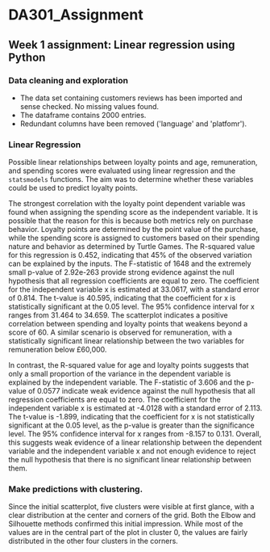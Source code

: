 # DA301_Assignment

## Week 1 assignment: Linear regression using Python

### Data cleaning and exploration

- The data set containing customers reviews has been imported and sense checked. No missing values found.
- The dataframe contains 2000 entries.
- Redundant columns have been removed ('language' and 'platfomr').


### Linear Regression 

Possible linear relationships between loyalty points and age, remuneration, and spending scores were evaluated using linear regression and the `statsmodels` functions. The aim was to determine whether these variables could be used to predict loyalty points. 

The strongest correlation with the loyalty point dependent variable was found when assigning the spending score as the independent variable. It is possible that the reason for this is because both metrics rely on purchase behavior. Loyalty points are determined by the point value of the purchase, while the spending score is assigned to customers based on their spending nature and behavior as determined by Turtle Games. The R-squared value for this regression is 0.452, indicating that 45% of the observed variation can be explained by the inputs. The F-statistic of 1648 and the extremely small p-value of 2.92e-263 provide strong evidence against the null hypothesis that all regression coefficients are equal to zero. The coefficient for the independent variable x is estimated at 33.0617, with a standard error of 0.814. The t-value is 40.595, indicating that the coefficient for x is statistically significant at the 0.05 level. The 95% confidence interval for x ranges from 31.464 to 34.659. The scatterplot indicates a positive correlation between spending and loyalty points that weakens beyond a score of 60. A similar scenario is observed for remuneration, with a statistically significant linear relationship between the two variables for remuneration below £60,000.

In contrast, the R-squared value for age and loyalty points suggests that only a small proportion of the variance in the dependent variable is explained by the independent variable. The F-statistic of 3.606 and the p-value of 0.0577 indicate weak evidence against the null hypothesis that all regression coefficients are equal to zero. The coefficient for the independent variable x is estimated at -4.0128 with a standard error of 2.113. The t-value is -1.899, indicating that the coefficient for x is not statistically significant at the 0.05 level, as the p-value is greater than the significance level. The 95% confidence interval for x ranges from -8.157 to 0.131. Overall, this suggests weak evidence of a linear relationship between the dependent variable and the independent variable x and not enough evidence to reject the null hypothesis that there is no significant linear relationship between them.


### Make predictions with clustering.
Since the initial scatterplot, five clusters were visible at first glance, with a clear distribution at the center and corners of the grid. Both the Elbow and Silhouette methods confirmed this initial impression. While most of the values are in the central part of the plot in cluster 0, the values are fairly distributed in the other four clusters in the corners. 



